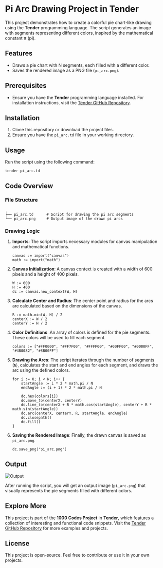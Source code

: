 # Pi Arc Drawing Project in Tender

This project demonstrates how to create a colorful pie chart-like drawing using the **Tender** programming language. The script generates an image with segments representing different colors, inspired by the mathematical constant π (pi).

## Features

- Draws a pie chart with N segments, each filled with a different color.
- Saves the rendered image as a PNG file (`pi_arc.png`).

## Prerequisites

- Ensure you have the **Tender** programming language installed. For installation instructions, visit the [Tender GitHub Repository](https://github.com/2dprototype/tender).

## Installation

1. Clone this repository or download the project files.
2. Ensure you have the `pi_arc.td` file in your working directory.

## Usage

Run the script using the following command:

```bash
tender pi_arc.td
```

## Code Overview

### File Structure

```
.
├── pi_arc.td      # Script for drawing the pi arc segments
└── pi_arc.png     # Output image of the drawn pi arcs
```

### Drawing Logic

1. **Imports**:
   The script imports necessary modules for canvas manipulation and mathematical functions.

   ```tender
   canvas := import("canvas")
   math := import("math")
   ```

2. **Canvas Initialization**:
   A canvas context is created with a width of 600 pixels and a height of 400 pixels.

   ```tender
   W := 600
   H := 400
   dc := canvas.new_context(W, H)
   ```

3. **Calculate Center and Radius**:
   The center point and radius for the arcs are calculated based on the dimensions of the canvas.

   ```tender
   R := math.min(W, H) / 2
   centerX := W / 2
   centerY := H / 2
   ```

4. **Color Definitions**:
   An array of colors is defined for the pie segments. These colors will be used to fill each segment.

   ```tender
   colors := ["#FF0000", "#FF7F00", "#FFFF00", "#00FF00", "#0000FF", "#4B0082", "#8B00FF"]
   ```

5. **Drawing the Arcs**:
   The script iterates through the number of segments (`N`), calculates the start and end angles for each segment, and draws the arc using the defined colors.

   ```tender
   for i := 0; i < N; i++ {
       startAngle := i * 2 * math.pi / N
       endAngle := (i + 1) * 2 * math.pi / N

       dc.hex(colors[i])
       dc.move_to(centerX, centerY)
       dc.line_to(centerX + R * math.cos(startAngle), centerY + R * math.sin(startAngle))
       dc.arc(centerX, centerY, R, startAngle, endAngle)
       dc.closepath()
       dc.fill()
   }
   ```

6. **Saving the Rendered Image**:
   Finally, the drawn canvas is saved as `pi_arc.png`.

   ```tender
   dc.save_png("pi_arc.png")
   ```

## Output
![Output](./out.png)

After running the script, you will get an output image (`pi_arc.png`) that visually represents the pie segments filled with different colors.

## Explore More

This project is part of the **1000 Codes Project** in **Tender**, which features a collection of interesting and functional code snippets. Visit the [Tender GitHub Repository](https://github.com/2dprototype/tender) for more examples and projects.

## License

This project is open-source. Feel free to contribute or use it in your own projects.
